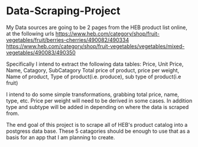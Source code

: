# Data-Scraping-Project

My Data sources are going to be 2 pages from the HEB product list online, at the following urls
https://www.heb.com/category/shop/fruit-vegetables/fruit/berries-cherries/490082/490334
https://www.heb.com/category/shop/fruit-vegetables/vegetables/mixed-vegetables/490083/490350

Specifically I intend to extract the following data tables:
Price, Unit Price, Name, Catagory, SubCatagory
Total price of product, price per weight, Name of product, Type of product(i.e. produce), sub type of product(i.e fruit)

I intend to do some simple transformations, grabbing total price, name, type, etc. Price per weight will need to be derived in some cases. In addition type and subtype will be added in depending on where the data is scraped from.


The end goal of this project is to scrape all of HEB's product catalog into a postgress data base. These 5 catagories should be enough to use that as a basis for an app that I am planning to create.
